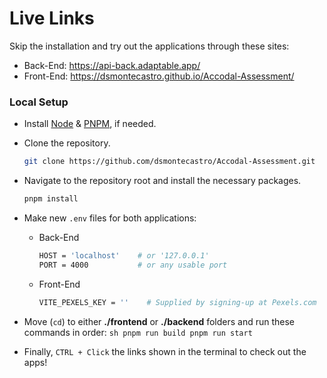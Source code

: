 # Live Links
Skip the installation and try out the applications through these sites:
* Back-End: https://api-back.adaptable.app/
* Front-End: https://dsmontecastro.github.io/Accodal-Assessment/


### Local Setup
* Install [Node](https://nodejs.org/en/download) & [PNPM](https://pnpm.io/installation), if needed.

* Clone the repository.
  ```sh
  git clone https://github.com/dsmontecastro/Accodal-Assessment.git
  ```

* Navigate to the repository root and install the necessary packages.
  ```sh
  pnpm install
  ```

* Make new `.env` files for both applications:
    * Back-End
        ```sh
        HOST = 'localhost'    # or '127.0.0.1'
        PORT = 4000           # or any usable port
        ```
    * Front-End
        ```sh
        VITE_PEXELS_KEY = ''    # Supplied by signing-up at Pexels.com
        ```

* Move (`cd`) to either __./frontend__ or __./backend__ folders and run these commands in order:
        ```sh
        pnpm run build
        pnpm run start
        ```

* Finally, `CTRL + Click` the links shown in the terminal to check out the apps!